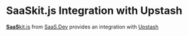 
# **SaaS**kit.js Integration with Upstash

[**SaaS**kit.js](https://saaskit.js.org) from [SaaS.Dev](https://saas.dev) provides an integration with [Upstash](https://saaskit.js.org/integrations/upstash)
